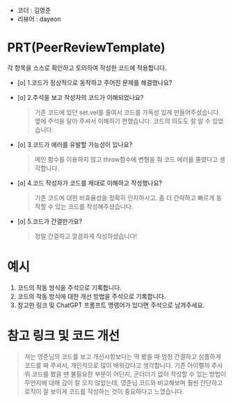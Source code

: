 - 코더 : 김영준
- 리뷰어 : dayeon

# PRT(PeerReviewTemplate)
각 항목을 스스로 확인하고 토의하여 작성한 코드에 적용합니다.
- [o] 1.코드가 정상적으로 동작하고 주어진 문제를 해결했나요?
- [o] 2.주석을 보고 작성자의 코드가 이해되었나요?
  > 기존 코드에 있던 set.vel를 줄여서 코드를 가독성 있게 만들어주셨습니다. 옆에 주석을 달아 주셔서 이해하기 편했습니다. 코드의 의도도 잘 알 수 있었습니다.   

- [o] 3.코드가 에러를 유발할 가능성이 있나요?
  > 메인 함수를 이용하지 않고  throw함수에 변형을 줘 코드 에러를 줄였다고 생각합니다.    

- [o] 4.코드 작성자가 코드를 제대로 이해하고 작성했나요?
  > 기존 코드에 대한 비효율성을 정확히 인지하시고. 좀 더 간략하고 빠르게 동작할 수 있는 코드를 작성해주셨습니다.    

- [o] 5.코드가 간결한가요?
  > 정말 간결하고 깔끔하게 작성하셨습니다!    


# 예시
1. 코드의 작동 방식을 주석으로 기록합니다.
2. 코드의 작동 방식에 대한 개선 방법을 주석으로 기록합니다.
3. 참고한 링크 및 ChatGPT 프롬프트 명령어가 있다면 주석으로 남겨주세요.


# 참고 링크 및 코드 개선

> 저는 영준님의 코드를 보고 개선사항보다는 딱 봤을 때 엄청 간결하고 심플하게 코드를 짜 주셔서, 개인적으로 많이 배워갔다고 생각합니다. 기존 아이펠의 주사위 코드를 봤을 땐 불필요한 부분이 어딘지, 군더더기 없이 작성할 수 있는 방법이 무언지에 대해 감이 잘 오지 않았는데, 영준님 코드와 비교해보며 훨씬 간단하고 로직이 잘 보이게 코드를 작성하는 것이 중요하다고 느꼈습니다.

